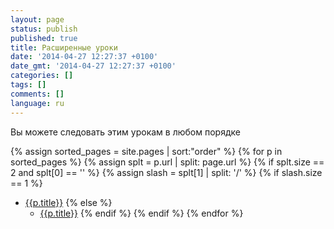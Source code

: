 ```yaml
---
layout: page
status: publish
published: true
title: Расширенные уроки
date: '2014-04-27 12:27:37 +0100'
date_gmt: '2014-04-27 12:27:37 +0100'
categories: []
tags: []
comments: []
language: ru
---
```

<p>Вы можете следовать этим урокам в любом порядке</p>


{% assign sorted_pages = site.pages | sort:"order" %}
{% for p in sorted_pages %}
   {% assign splt = p.url | split: page.url %}
   {% if splt.size == 2 and splt[0] == '' %}
      {% assign slash = splt[1] | split: '/' %}
{% if slash.size == 1 %}      
- <a class="page-link" href="{{p.url | prepend: site.baseurl}}">{{p.title}}</a>
{% else %}
   - <a class="page-link" href="{{p.url | prepend: site.baseurl}}">{{p.title}}</a>
{% endif %}
   {% endif %}
{% endfor %}

